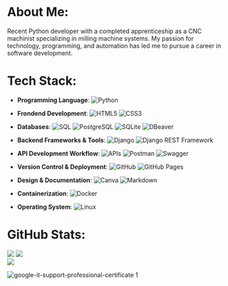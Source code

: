 # **About Me:**
Recent Python developer with a completed apprenticeship as a CNC machinist specializing in milling machine systems. My passion for technology, programming, and automation has led me to pursue a career in software development.


# **Tech Stack:**

- **Programming Language**:
![Python](https://img.shields.io/badge/python-3670A0?style=for-the-badge&logo=python&logoColor=ffdd54) 

- **Frondend Development**:
![HTML5](https://img.shields.io/badge/html5-%23E34F26.svg?style=for-the-badge&logo=html5&logoColor=white) 
![CSS3](https://img.shields.io/badge/css3-%231572B6.svg?style=for-the-badge&logo=css3&logoColor=white)

- **Databases**:
![SQL](https://img.shields.io/badge/-SQL-003B57?style=for-the-badge&logo=database&logoColor=white) 
![PostgreSQL](https://img.shields.io/badge/PostgreSQL-blue?style=for-the-badge) 
![SQLite](https://img.shields.io/badge/SQLite-003B57?style=for-the-badge&logo=sqlite&logoColor=white) 
![DBeaver](https://img.shields.io/badge/DBeaver-%23000000?style=for-the-badge&logo=dbeaver&logoColor=white)

- **Backend Frameworks & Tools**:
![Django](https://img.shields.io/badge/Django-blue?style=for-the-badge) 
![Django REST Framework](https://img.shields.io/badge/Django_REST_Framework-green?style=for-the-badge&logo=django&logoColor=white)

- **API Development Workflow**:
![APIs](https://img.shields.io/badge/API's-blue?style=for-the-badge) 
![Postman](https://img.shields.io/badge/Postman-%23FF6C37?style=for-the-badge&logo=postman&logoColor=white) 
![Swagger](https://img.shields.io/badge/Swagger-blue?style=for-the-badge&logo=swagger&logoColor=white) 

- **Version Control & Deployment**:
![GitHub](https://img.shields.io/badge/github-%23121011.svg?style=for-the-badge&logo=github&logoColor=white) 
![GitHub Pages](https://img.shields.io/badge/github%20pages-121013?style=for-the-badge&logo=github&logoColor=white) 

- **Design & Documentation**:
![Canva](https://img.shields.io/badge/Canva-%2300C4CC.svg?style=for-the-badge&logo=Canva&logoColor=white) 
![Markdown](https://img.shields.io/badge/markdown-%23000000.svg?style=for-the-badge&logo=markdown&logoColor=white)

- **Containerization**:
![Docker](https://img.shields.io/badge/Docker-2496ED?style=for-the-badge&logo=docker&logoColor=white)

- **Operating System**:
![Linux](https://img.shields.io/badge/Linux-FCC624?style=for-the-badge&logo=linux&logoColor=orange)


# **GitHub Stats:**

![](https://github-readme-stats.vercel.app/api?username=LeonZerr&theme=blueberry&hide_border=true&include_all_commits=true&count_private=true)
![](https://github-readme-streak-stats.herokuapp.com/?user=LeonZerr&theme=blueberry&hide_border=true)<br/>
![](https://github-readme-stats.vercel.app/api/top-langs/?username=LeonZerr&theme=blueberry&hide_border=true&include_all_commits=true&count_private=true&layout=compact)
	

![google-it-support-professional-certificate 1](https://github.com/LeonZerr/LeonZerr/assets/169882053/40b5be52-bb53-4a26-aea6-f3e6de8516db)


<!-- Proudly created with GPRM ( https://gprm.itsvg.in ) -->

